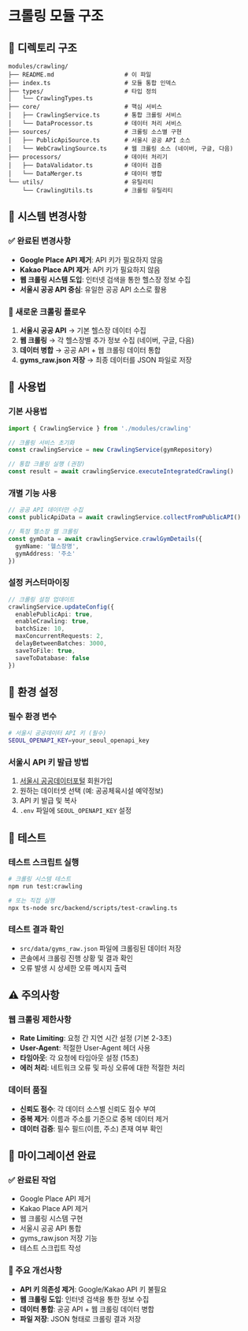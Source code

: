 # 크롤링 모듈 구조

## 📁 디렉토리 구조

```
modules/crawling/
├── README.md                    # 이 파일
├── index.ts                     # 모듈 통합 인덱스
├── types/                       # 타입 정의
│   └── CrawlingTypes.ts
├── core/                        # 핵심 서비스
│   ├── CrawlingService.ts       # 통합 크롤링 서비스
│   └── DataProcessor.ts         # 데이터 처리 서비스
├── sources/                     # 크롤링 소스별 구현
│   ├── PublicApiSource.ts       # 서울시 공공 API 소스
│   └── WebCrawlingSource.ts     # 웹 크롤링 소스 (네이버, 구글, 다음)
├── processors/                  # 데이터 처리기
│   ├── DataValidator.ts         # 데이터 검증
│   └── DataMerger.ts            # 데이터 병합
└── utils/                       # 유틸리티
    └── CrawlingUtils.ts         # 크롤링 유틸리티
```

## 🔄 시스템 변경사항

### ✅ 완료된 변경사항
- **Google Place API 제거**: API 키가 필요하지 않음
- **Kakao Place API 제거**: API 키가 필요하지 않음
- **웹 크롤링 시스템 도입**: 인터넷 검색을 통한 헬스장 정보 수집
- **서울시 공공 API 중심**: 유일한 공공 API 소스로 활용

### 🎯 새로운 크롤링 플로우
1. **서울시 공공 API** → 기본 헬스장 데이터 수집
2. **웹 크롤링** → 각 헬스장별 추가 정보 수집 (네이버, 구글, 다음)
3. **데이터 병합** → 공공 API + 웹 크롤링 데이터 통합
4. **gyms_raw.json 저장** → 최종 데이터를 JSON 파일로 저장

## 🚀 사용법

### 기본 사용법
```typescript
import { CrawlingService } from './modules/crawling'

// 크롤링 서비스 초기화
const crawlingService = new CrawlingService(gymRepository)

// 통합 크롤링 실행 (권장)
const result = await crawlingService.executeIntegratedCrawling()
```

### 개별 기능 사용
```typescript
// 공공 API 데이터만 수집
const publicApiData = await crawlingService.collectFromPublicAPI()

// 특정 헬스장 웹 크롤링
const gymData = await crawlingService.crawlGymDetails({
  gymName: '헬스장명',
  gymAddress: '주소'
})
```

### 설정 커스터마이징
```typescript
// 크롤링 설정 업데이트
crawlingService.updateConfig({
  enablePublicApi: true,
  enableCrawling: true,
  batchSize: 10,
  maxConcurrentRequests: 2,
  delayBetweenBatches: 3000,
  saveToFile: true,
  saveToDatabase: false
})
```

## 🔧 환경 설정

### 필수 환경 변수
```bash
# 서울시 공공데이터 API 키 (필수)
SEOUL_OPENAPI_KEY=your_seoul_openapi_key
```

### 서울시 API 키 발급 방법
1. [서울시 공공데이터포털](https://data.seoul.go.kr/) 회원가입
2. 원하는 데이터셋 선택 (예: 공공체육시설 예약정보)
3. API 키 발급 및 복사
4. `.env` 파일에 `SEOUL_OPENAPI_KEY` 설정

## 🧪 테스트

### 테스트 스크립트 실행
```bash
# 크롤링 시스템 테스트
npm run test:crawling

# 또는 직접 실행
npx ts-node src/backend/scripts/test-crawling.ts
```

### 테스트 결과 확인
- `src/data/gyms_raw.json` 파일에 크롤링된 데이터 저장
- 콘솔에서 크롤링 진행 상황 및 결과 확인
- 오류 발생 시 상세한 오류 메시지 출력

## ⚠️ 주의사항

### 웹 크롤링 제한사항
- **Rate Limiting**: 요청 간 지연 시간 설정 (기본 2-3초)
- **User-Agent**: 적절한 User-Agent 헤더 사용
- **타임아웃**: 각 요청에 타임아웃 설정 (15초)
- **에러 처리**: 네트워크 오류 및 파싱 오류에 대한 적절한 처리

### 데이터 품질
- **신뢰도 점수**: 각 데이터 소스별 신뢰도 점수 부여
- **중복 제거**: 이름과 주소를 기준으로 중복 데이터 제거
- **데이터 검증**: 필수 필드(이름, 주소) 존재 여부 확인

## 🔄 마이그레이션 완료

### ✅ 완료된 작업
- Google Place API 제거
- Kakao Place API 제거  
- 웹 크롤링 시스템 구현
- 서울시 공공 API 통합
- gyms_raw.json 저장 기능
- 테스트 스크립트 작성

### 🎯 주요 개선사항
- **API 키 의존성 제거**: Google/Kakao API 키 불필요
- **웹 크롤링 도입**: 인터넷 검색을 통한 정보 수집
- **데이터 통합**: 공공 API + 웹 크롤링 데이터 병합
- **파일 저장**: JSON 형태로 크롤링 결과 저장
